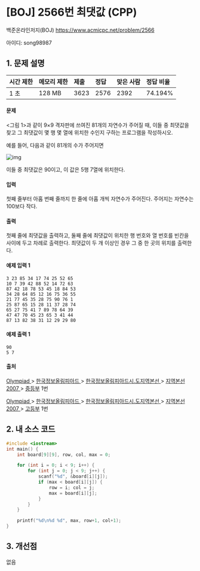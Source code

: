 # [BOJ] 2566번 최댓값 (CPP)

백준온라인저지(BOJ) https://www.acmicpc.net/problem/2566

아이디: song98987



## 1. 문제 설명

| 시간 제한 | 메모리 제한 | 제출 | 정답 | 맞은 사람 | 정답 비율 |
| :-------- | :---------- | :--- | :--- | :-------- | :-------- |
| 1 초      | 128 MB      | 3623 | 2576 | 2392      | 74.194%   |

#### 문제

<그림 1>과 같이 9×9 격자판에 쓰여진 81개의 자연수가 주어질 때, 이들 중 최댓값을 찾고 그 최댓값이 몇 행 몇 열에 위치한 수인지 구하는 프로그램을 작성하시오.

예를 들어, 다음과 같이 81개의 수가 주어지면

![img](https://www.acmicpc.net/upload/images/LDTLhkm3.png)

이들 중 최댓값은 90이고, 이 값은 5행 7열에 위치한다.

#### 입력

첫째 줄부터 아홉 번째 줄까지 한 줄에 아홉 개씩 자연수가 주어진다. 주어지는 자연수는 100보다 작다.

#### 출력

첫째 줄에 최댓값을 출력하고, 둘째 줄에 최댓값이 위치한 행 번호와 열 번호를 빈칸을 사이에 두고 차례로 출력한다. 최댓값이 두 개 이상인 경우 그 중 한 곳의 위치를 출력한다.



#### 예제 입력 1

```
3 23 85 34 17 74 25 52 65
10 7 39 42 88 52 14 72 63
87 42 18 78 53 45 18 84 53
34 28 64 85 12 16 75 36 55
21 77 45 35 28 75 90 76 1
25 87 65 15 28 11 37 28 74
65 27 75 41 7 89 78 64 39
47 47 70 45 23 65 3 41 44
87 13 82 38 31 12 29 29 80
```

#### 예제 출력 1

```
90
5 7
```



#### 출처

[Olympiad ](https://www.acmicpc.net/category/2)> [한국정보올림피아드 ](https://www.acmicpc.net/category/55)> [한국정보올림피아드시․도지역본선 ](https://www.acmicpc.net/category/57)> [지역본선 2007 ](https://www.acmicpc.net/category/68)> [중등부](https://www.acmicpc.net/category/detail/362) 1번

[Olympiad ](https://www.acmicpc.net/category/2)> [한국정보올림피아드 ](https://www.acmicpc.net/category/55)> [한국정보올림피아드시․도지역본선 ](https://www.acmicpc.net/category/57)> [지역본선 2007 ](https://www.acmicpc.net/category/68)> [고등부](https://www.acmicpc.net/category/detail/363) 1번



## 2. 내 소스 코드

```C++
#include <iostream>
int main() {
	int board[9][9], row, col, max = 0;

	for (int i = 0; i < 9; i++) {
		for (int j = 0; j < 9; j++) {
			scanf("%d", &board[i][j]);
			if (max < board[i][j]) {
				row = i; col = j;
				max = board[i][j];
			}
		}
	}

	printf("%d\n%d %d", max, row+1, col+1);
}
```



## 3. 개선점

없음